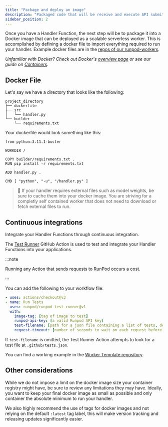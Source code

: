 ```yaml
---
title: "Package and deploy an image"
description: "Packaged code that will be receive and execute API submitted requests."
sidebar_position: 2
---
```


Once you have a Handler Function, the next step will be to package it into a Docker image that can be deployed as a scalable serverless worker. This is accomplished by defining a docker file to import everything required to run your handler. Example docker files are in the [repos of our runpod-workers](https://github.com/orgs/runpod-workers/repositories).

_Unfamiliar with Docker? Check out Docker's [overview page](https://docs.docker.com/get-started/overview/) or see our guide on [Containers](/category/containers)._

## Docker File

Let's say we have a directory that looks like the following:

```
project_directory
├── dockerfile
├── src
│   └── handler.py
└── builder
    └── requirements.txt
```

Your dockerfile would look something like this:

```Text Docker
from python:3.11.1-buster

WORKDIR /

COPY builder/requirements.txt .
RUN pip install -r requirements.txt

ADD handler.py .

CMD [ "python", "-u", "/handler.py" ]
```

> 🚧 If your handler requires external files such as model weights, be sure to cache them into your docker image. You are striving for a completly self contained worker that does not need to download or fetch external files to run.

## Continuous integrations

Integrate your Handler Functions through continuous integration.

The [Test Runner](https://github.com/runpod/test-runner) GitHub Action is used to test and integrate your Handler Functions into your applications.

:::note

Running any Action that sends requests to RunPod occurs a cost.

:::

You can add the following to your workflow file:

```yaml
- uses: actions/checkout@v3
- name: Run Tests
  uses: runpod/runpod-test-runner@v1
  with:
    image-tag: [tag of image to test]
    runpod-api-key: [a valid Runpod API key]
    test-filename: [path for a json file containing a list of tests, defaults to .github/tests.json]
    request-timeout: [number of seconds to wait on each request before timing out, defaults to 300]
```

If `test-filename` is omitted, the Test Runner Action attempts to look for a test file at `.github/tests.json`.

You can find a working example in the [Worker Template repository](https://github.com/runpod-workers/worker-template/tree/main/.github).

## Other considerations

While we do not impose a limit on the docker image size your container registry might have, be sure to review any limitations they may have. Ideally, you want to keep your final docker image as small as possible and only container the absolute minimum to run your handler.

We also highly recommend the use of tags for docker images and not relying on the default `:latest` tag label, this will make version tracking and releasing updates significantly easier.
